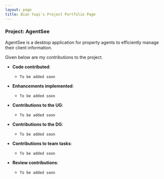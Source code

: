```yaml
---
layout: page
title: Bian Yuqi's Project Portfolio Page
---
```


### Project: AgentSee

AgentSee is a desktop application for property agents to efficiently manage their client information.

Given below are my contributions to the project.

* **Code contributed**:
    * `To be added soon`

* **Enhancements implemented**:
    * `To be added soon`

* **Contributions to the UG**:
    * `To be added soon`

* **Contributions to the DG**:
    * `To be added soon`

* **Contributions to team tasks**:
    * `To be added soon`

* **Review contributions**:
    * `To be added soon`


